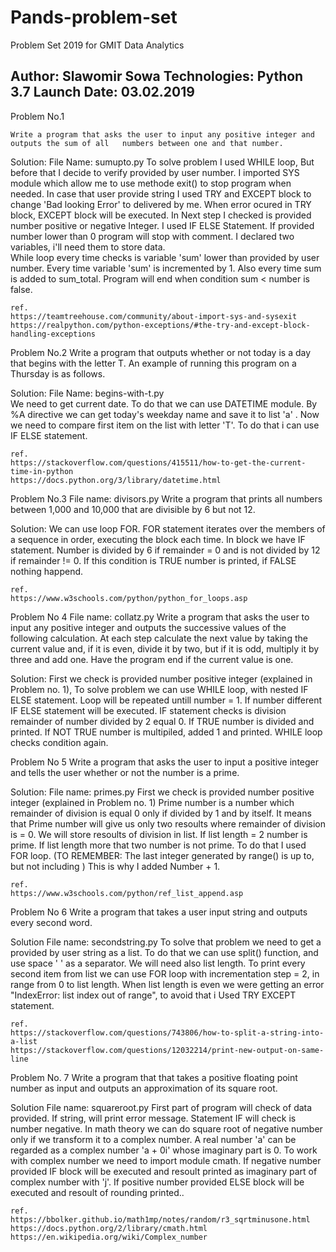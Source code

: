 # Pands-problem-set

 Problem Set 2019 for GMIT Data Analytics 

Author: Slawomir Sowa
Technologies: Python 3.7
Launch Date: 03.02.2019
---

Problem No.1 

    Write a program that asks the user to input any positive integer and outputs the sum of all   numbers between one and that number.

Solution:
    File Name: sumupto.py 
    To solve problem I used WHILE loop, But before that I decide to verify provided by user   number. I imported SYS module which allow me to use methode exit() to stop program when   needed. In case that user provide string I used TRY and EXCEPT block to change 'Bad looking   Error' to delivered by me. When error ocured in TRY block, EXCEPT block will be executed. In   Next step I checked is provided number positive or negative Integer. I used IF ELSE   Statement. If provided number lower than 0 program will stop with comment. I declared two   variables, i'll need them to store data.  
    While loop every time checks is variable 'sum' lower than provided by user number. Every time  variable 'sum' is incremented by 1. Also every time sum is added to sum_total. Program will   end when condition sum < number is false.   
    
    ref.
    https://teamtreehouse.com/community/about-import-sys-and-sysexit
    https://realpython.com/python-exceptions/#the-try-and-except-block-handling-exceptions

Problem No.2 
    Write a program that outputs whether or not today is a day that begins with the letter T. An   example of running this program on a Thursday is as follows.

Solution:
    File Name: begins-with-t.py  
    We need to get current date. To do that we can use DATETIME module. By %A directive we can get   today's weekday name and save it to list 'a' . Now we need to compare first item on the list   with letter 'T'. To do that i can use IF ELSE statement.    

    ref.
    https://stackoverflow.com/questions/415511/how-to-get-the-current-time-in-python 
    https://docs.python.org/3/library/datetime.html

Problem No.3
    File name: divisors.py
    Write a program that prints all numbers between 1,000 and 10,000 that are divisible by 6 but not 12.

Solution:
    We can use loop FOR. FOR statement iterates over the members of a sequence in order, executing the block each time. In block we have IF statement. Number is divided by 6 if remainder = 0 and is not divided by 12 if remainder != 0. If this condition is TRUE number is printed, if FALSE nothing happend. 
    
    ref.
    https://www.w3schools.com/python/python_for_loops.asp

Problem No 4
    File name: collatz.py
    Write a program that asks the user to input any positive integer and outputs the successive values of the following calculation. At each step calculate the next value by taking the current value and, if it is even, divide it by two, but if it is odd, multiply it by three and add one. Have the program end if the current value is one.

Solution:
    First we check is provided number positive integer (explained in Problem no. 1), To solve problem we can use WHILE loop, with nested IF ELSE statement. Loop will be repeated untill number = 1. If number different IF ELSE statement will be executed. IF statement checks is division remainder of number divided by 2 equal 0. If TRUE number is divided and printed. If NOT TRUE number is multipiled, added 1 and printed. WHILE loop checks condition again.

Problem No 5
    Write a program that asks the user to input a positive integer and tells the user whether or not the number is a prime.

Solution:
    File name: primes.py
    First we check is provided number positive integer (explained in Problem no. 1) Prime number is a number which remainder of division is equal 0 only if divided by 1 and by itself. It means that Prime number will give us only two resoults where remainder of division is = 0. We will store resoults of division in list. If list length = 2 number is prime. If list length more that two number is not prime. To do that I used FOR loop. (TO REMEMBER: The last integer generated by range() is up to, but not including ) This is why I added Number + 1.
    
    ref.
    https://www.w3schools.com/python/ref_list_append.asp


Problem No 6
    Write a program that takes a user input string and outputs every second word.

Solution
    File name: secondstring.py
    To solve that problem we need to get a provided by user string as a list. To do that we can use split() function, and use space ' ' as a separator. We will need also list length. To print every second item from list we can use FOR loop with incrementation step = 2, in range from 0 to list length. 
    When list length is even we were getting an error "IndexError: list index out of range", to avoid that i Used TRY EXCEPT statement.   

    ref.
    https://stackoverflow.com/questions/743806/how-to-split-a-string-into-a-list
    https://stackoverflow.com/questions/12032214/print-new-output-on-same-line

Problem No. 7
    Write a program that that takes a positive floating point number as input and outputs an approximation of its square root.

Solution
    File name: squareroot.py
    First part of program will check of data provided. If string, will print error message. 
    Statement IF will check is number negative. In math theory we can do square root of negative number only if we transform it to a complex number. A real number 'a' can be regarded as a complex number 'a + 0i' whose imaginary part is 0. To work with complex number we need to import module cmath. If negative number provided IF block will be executed and resoult printed as imaginary part of complex number with 'j'. If positive number provided ELSE block will be executed and resoult of rounding printed..    

    ref.
    https://bbolker.github.io/math1mp/notes/random/r3_sqrtminusone.html
    https://docs.python.org/2/library/cmath.html
    https://en.wikipedia.org/wiki/Complex_number
